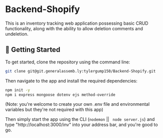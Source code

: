 # Backend-Shopify

This is an inventory tracking web application possessing basic CRUD functionality, along with the ability to allow deletion comments and undeletion.

## 🔧 Getting Started

To get started, clone the repository using the command line:

```bash
git clone git@git.generalassemb.ly:tylergump150/Backend-Shopify.git
```


Then navigate to the app and install the required dependencies:
```bash
npm init -y
npm i express mongoose dotenv ejs method-override
```
(Note: you're welcome to create your own .env file and environmental variables but they're not required with this app)


Then simply start the app using the CLI (```nodemon``` || ``` node server.js```) and type "http://localhost:3000/inv" into your address bar, and you're good to go.
